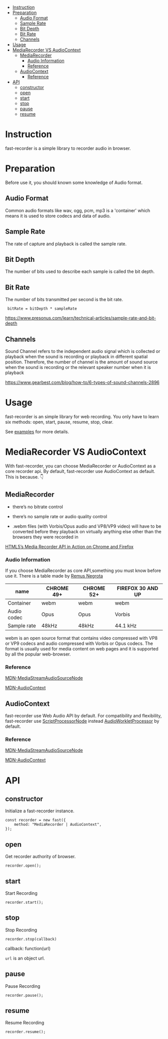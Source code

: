<!-- TOC -->

- [Instruction](#instruction)
- [Preparation](#preparation)
  - [Audio Format](#audio-format)
  - [Sample Rate](#sample-rate)
  - [Bit Depth](#bit-depth)
  - [Bit Rate](#bit-rate)
  - [Channels](#channels)
- [Usage](#usage)
- [MediaRecorder VS AudioContext](#mediarecorder-vs-audiocontext)
  - [MediaRecorder](#mediarecorder)
    - [Audio Information](#audio-information)
    - [Reference](#reference)
  - [AudioContext](#audiocontext)
    - [Reference](#reference-1)
- [API](#api)
  - [constructor](#constructor)
  - [open](#open)
  - [start](#start)
  - [stop](#stop)
  - [pause](#pause)
  - [resume](#resume)

<!-- /TOC -->

# Instruction

fast-recorder is a simple library to recorder audio in browser.

# Preparation

Before use it, you should known some knowledge of Audio format.

## Audio Format

Common audio formats like wav, ogg, pcm, mp3 is a 'container' which means it is used to store codecs and data of audio.

## Sample Rate

The rate of capture and playback is called the sample rate.

## Bit Depth

The number of bits used to describe each sample is called the bit depth.

## Bit Rate

The number of bits transmitted per second is the bit rate. 
```
 bitRate = bitDepth * sampleRate
```

https://www.presonus.com/learn/technical-articles/sample-rate-and-bit-depth

## Channels

Sound Channel refers to the independent audio signal which is collected or playback when the sound is recording or playback in different spatial position. Therefore, the number of channel is the amount of sound source when the sound is recording or the relevant speaker number when it is playback

https://www.gearbest.com/blog/how-to/6-types-of-sound-channels-2896

# Usage

fast-recorder is an simple library for web recording. You only 
have to learn six methods: open, start, pause, resume, stop, clear.

See [examples](./example) for more details.

# MediaRecorder VS AudioContext

With fast-recorder, you can choose MediaRecorder or AudioContext as a core recorder api. By default, fast-recorder use AudioContext as default. This is because. :point_down:

## MediaRecorder

- there’s no bitrate control

- there’s no sample rate or audio quality control

- .webm files (with Vorbis/Opus audio and VP8/VP9 video) will have to be converted before they playback on virtually anything else other than the browsers they were recorded in

[HTML5’s Media Recorder API in Action on Chrome and Firefox](https://blog.addpipe.com/mediarecorder-api/)

### Audio Information

If you choose MediaRecorder as core API,something you must know before use it. There is a table made by [Remus Negrota](https://blog.addpipe.com/mediarecorder-api/)

| name        | CHROME 49+ | CHROME 52+ | FIREFOX 30 AND UP |
| ----------- | ---------- | ---------- | ----------------- |
| Container   | webm       | webm       | webm              |
| Audio codec | Opus       | Opus       | Vorbis            |
| Sample rate | 48kHz      | 48kHz      | 44.1 kHz          |

webm is an open source format that contains video compressed with VP8 or VP9 codecs and audio compressed with Vorbis or Opus codecs. The format is usually used for media content on web pages and it is supported by all the popular web-browser.



### Reference

[MDN-MediaStreamAudioSourceNode](https://developer.mozilla.org/en-US/docs/Web/API/MediaStreamAudioSourceNode)

[MDN-AudioContext](https://developer.mozilla.org/en-US/docs/Web/API/AudioContext)

## AudioContext

fast-recorder use Web Audio API by default. For
compatibility and flexibility, fast-recorder use [ScriptProcessorNode](https://developer.mozilla.org/en-US/docs/Web/API/ScriptProcessorNode) instead [AudioWorkletProcessor](https://developer.mozilla.org/en-US/docs/Web/API/AudioWorkletProcessor) by default.


### Reference

[MDN-MediaStreamAudioSourceNode](https://developer.mozilla.org/en-US/docs/Web/API/MediaStreamAudioSourceNode)

[MDN-AudioContext](https://developer.mozilla.org/en-US/docs/Web/API/AudioContext)

# API
## constructor

Initialize a fast-recorder instance.

```
const recorder = new fast({
    method: "MediaRecorder | AudioContext",
});
```



## open

Get recorder authority of browser.

```
recorder.open();
```

## start

Start Recording

```
recorder.start();
```

## stop

Stop Recording

```
recorder.stop(callback)
```

callback: function(url)

`url` is an object url.

## pause

Pause Recording

```
recorder.pause();
```

## resume

Resume Recording

```
recorder.resume();
```
